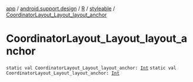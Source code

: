 [app](../../../index.md) / [android.support.design](../../index.md) / [R](../index.md) / [styleable](index.md) / [CoordinatorLayout_Layout_layout_anchor](./-coordinator-layout_-layout_layout_anchor.md)

# CoordinatorLayout_Layout_layout_anchor

`static val CoordinatorLayout_Layout_layout_anchor: `[`Int`](https://kotlinlang.org/api/latest/jvm/stdlib/kotlin/-int/index.html)
`static val CoordinatorLayout_Layout_layout_anchor: `[`Int`](https://kotlinlang.org/api/latest/jvm/stdlib/kotlin/-int/index.html)